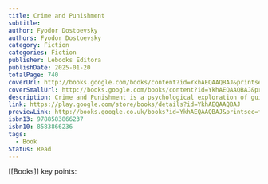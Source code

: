```yaml
---
title: Crime and Punishment
subtitle: 
author: Fyodor Dostoevsky
authors: Fyodor Dostoevsky
category: Fiction
categories: Fiction
publisher: Lebooks Editora
publishDate: 2025-01-20
totalPage: 740
coverUrl: http://books.google.com/books/content?id=YkhAEQAAQBAJ&printsec=frontcover&img=1&zoom=1&edge=curl&source=gbs_api
coverSmallUrl: http://books.google.com/books/content?id=YkhAEQAAQBAJ&printsec=frontcover&img=1&zoom=5&edge=curl&source=gbs_api
description: Crime and Punishment is a psychological exploration of guilt, redemption, and the moral dilemmas faced by individuals in extreme circumstances. Fyodor Dostoevsky delves into the mind of Raskolnikov, a destitute former student who commits murder under the belief that extraordinary individuals are above conventional morality. The novel examines the psychological torment that follows his crime, contrasting his justifications with the reality of his conscience and the societal consequences of his actions. Through this, Dostoevsky critiques utilitarian ethics and explores the depths of human suffering and moral reckoning. Since its publication, Crime and Punishment has been widely recognized for its intense psychological depth and philosophical inquiry. The novel's exploration of free will, justice, and the struggle between rationalization and remorse has cemented its status as a cornerstone of world literature. Raskolnikov's internal conflict and his interactions with characters such as Sonya Marmeladov and Porfiry Petrovich continue to engage readers, offering profound insights into the human psyche. The novel's lasting significance lies in its ability to probe the darker recesses of human motivation while also affirming the possibility of redemption. By dissecting the intricate relationship between crime, conscience, and societal structure, Crime and Punishment compels readers to reflect on their own moral convictions and the nature of justice in an imperfect world.
link: https://play.google.com/store/books/details?id=YkhAEQAAQBAJ
previewLink: http://books.google.co.uk/books?id=YkhAEQAAQBAJ&printsec=frontcover&dq=Crime+and+punishment&hl=&as_pt=BOOKS&cd=1&source=gbs_api
isbn13: 9788583866237
isbn10: 8583866236
tags:
  - Book
Status: Read
---
```

[[Books]]
key points: